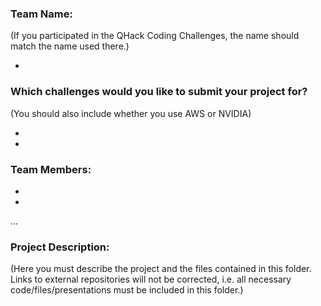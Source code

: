 ### Team Name:

(If you participated in the QHack Coding Challenges, the name should match the name used there.)

-

### Which challenges would you like to submit your project for?

(You should also include whether you use AWS or NVIDIA)

-   

- 

### Team Members:


-
-   
...
### Project Description:

(Here you must describe the project and the files contained in this folder. Links to external repositories will not be corrected, i.e. all necessary code/files/presentations must be included in this folder.)
